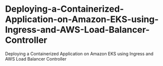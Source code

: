 # Deploying-a-Containerized-Application-on-Amazon-EKS-using-Ingress-and-AWS-Load-Balancer-Controller
Deploying a Containerized Application on Amazon EKS using Ingress and AWS Load Balancer Controller
